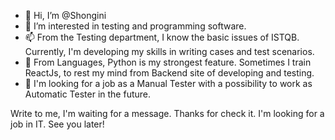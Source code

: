 - 👋 Hi, I’m @Shongini
- 👀 I’m interested in testing and programming software.
- 📫 From the Testing department, I know the basic issues of ISTQB. Currently, I'm developing my skills in writing cases and test scenarios.
- 🌱 From Languages, Python is my strongest feature. Sometimes I train ReactJs, to rest my mind from Backend site of developing and testing.
- 💞️ I'm looking for a job as a Manual Tester with a possibility to work as Automatic Tester in the future.


Write to me, I'm waiting for a message.
Thanks for check it. I'm looking for a job in IT. See you later!

